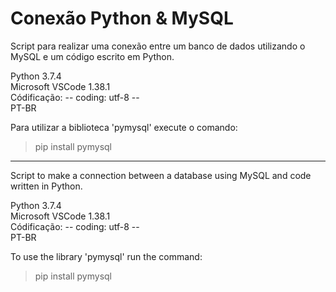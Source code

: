 # Conexão Python & MySQL

Script para realizar uma conexão entre um banco de dados utilizando o MySQL e um código escrito em Python.

Python 3.7.4 </br>
Microsoft VSCode 1.38.1 </br>
Códificação: -- coding: utf-8 -- </br>
PT-BR </br>

Para utilizar a biblioteca 'pymysql' execute o comando:

> pip install pymysql

--------------------------------------------------------

Script to make a connection between a database using MySQL and code written in Python.

Python 3.7.4 </br>
Microsoft VSCode 1.38.1 </br>
Códificação: -- coding: utf-8 -- </br>
PT-BR </br>

To use the library 'pymysql' run the command: 

> pip install pymysql
